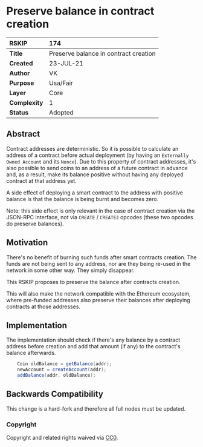 # Preserve balance in contract creation

|RSKIP          |174           |
| :------------ |:-------------|
|**Title**      |Preserve balance in contract creation |
|**Created**    |23-JUL-21 |
|**Author**     |VK |
|**Purpose**    |Usa/Fair |
|**Layer**      |Core |
|**Complexity** |1 |
|**Status**     |Adopted |

## Abstract

Contract addresses are deterministic. So it is possible to calculate an address of a contract before actual deployment
(by having an `Externally Owned Account` and its `Nonce`). Due to this property of contract addresses, it's also possible
to send coins to an address of a future contract in advance and, as a result, make its balance positive without having
any deployed contract at that address yet.

A side effect of deploying a smart contract to the address with positive balance is that the balance is being burnt
and becomes zero.

Note: this side effect is only relevant in the case of contract creation via the JSON-RPC interface,
not via `CREATE` / `CREATE2` opcodes (these two opcodes do preserve balances).

## Motivation

There's no benefit of burning such funds after smart contracts creation. The funds are not being sent to any address,
nor are they being re-used in the network in some other way. They simply disappear.

This RSKIP proposes to preserve the balance after contracts creation.

This will also make the network compatible with the Ethereum ecosystem, where pre-funded addresses also preserve
their balances after deploying contracts at those addresses.

## Implementation

The implementation should check if there's any balance by a contract address before creation and add that amount (if any)
to the contract's balance afterwards.

```java
    Coin oldBalance = getBalance(addr);
    newAccount = createAccount(addr);
    addBalance(addr, oldBalance);
```

## Backwards Compatibility

This change is a hard-fork and therefore all full nodes must be updated.

### Copyright

Copyright and related rights waived via [CC0](https://creativecommons.org/publicdomain/zero/1.0/).
